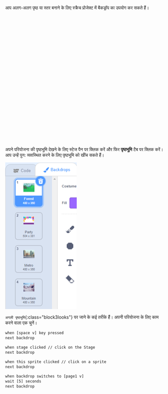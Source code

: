 आप अलग-अलग पृष्ठ या स्तर बनाने के लिए स्क्रैच प्रोजेक्ट में बैकड्रॉप का उपयोग कर सकते हैं।
<div class="scratch-preview" style="margin-left: 15px;">
  <iframe allowtransparency="true" width="485" height="402" src="" frameborder="0"></iframe>
</div>

अपने परियोजना की पृष्ठभूमि देखने के लिए स्टेज पैन पर क्लिक करें और फिर **पृष्ठभूमि** टैब पर क्लिक करें। आप उन्हें पुन: व्यवस्थित करने के लिए पृष्ठभूमि को खींच सकते हैं।

![पृष्ठभूमि टैब में पृष्ठभूमि क्रम में हैं।](images/backdrops-in-order.png)

`अगली पृष्ठभूमि`{:class="block3looks"} पर जाने के कई तरीके हैं। अपनी परियोजना के लिए काम करने वाला एक चुनें।

```blocks3
when [space v] key pressed
next backdrop
```

```blocks3
when stage clicked // click on the Stage
next backdrop
```

```blocks3
when this sprite clicked // click on a sprite
next backdrop
```

```blocks3
when backdrop switches to [page1 v]
wait [5] seconds
next backdrop
```
